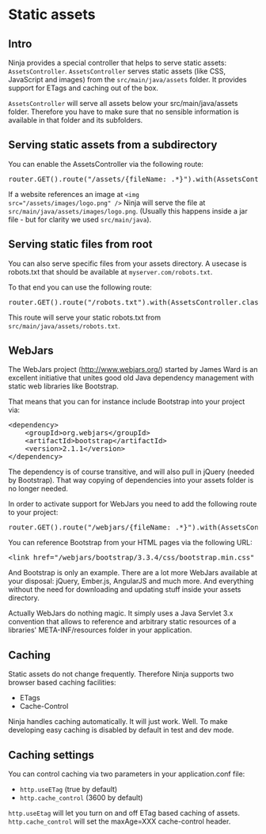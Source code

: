 Static assets
==============

Intro
-----

Ninja provides a special controller that helps to serve static assets: 
<code>AssetsController</code>. <code>AssetsController</code> 
serves static assets (like CSS, JavaScript and images) 
from the <code>src/main/java/assets</code> folder. 
It provides support for ETags and caching out of the box.

<div class="alert alert-info"><code>AssetsController</code> will serve all assets
below your src/main/java/assets folder. Therefore you have to make sure
that no sensible information is available in that folder and its subfolders.</div>

Serving static assets from a subdirectory
-----------------------------------------

You can enable the AssetsController via the following route:

<pre class="prettyprint">
router.GET().route("/assets/{fileName: .*}").with(AssetsController.class, "serveStatic");
</pre>

If a website references an image at <code>&lt;img src=&quot;/assets/images/logo.png&quot; /&gt;</code>
Ninja will serve the file at <code>src/main/java/assets/images/logo.png</code>. (Usually this
happens inside a jar file - but for clarity we used <code>src/main/java</code>).

Serving static files from root
------------------------------

You can also serve specific files from your assets directory. A usecase is robots.txt that
should be available at <code>myserver.com/robots.txt</code>.

To that end you can use the following route:

<pre class="prettyprint">
router.GET().route("/robots.txt").with(AssetsController.class, "serveStatic");
</pre>

This route will serve your static robots.txt from <code>src/main/java/assets/robots.txt</code>.


WebJars
-------

The WebJars project (http://www.webjars.org/) started by James Ward is 
an excellent initiative that unites good old Java dependency management 
with static web libraries like Bootstrap.

That means that you can for instance include Bootstrap into your project via:

<pre class="prettyprint">
&lt;dependency&gt;
    &lt;groupId&gt;org.webjars&lt;/groupId&gt;
    &lt;artifactId&gt;bootstrap&lt;/artifactId&gt;
    &lt;version&gt;2.1.1&lt;/version&gt;
&lt;/dependency&gt;
</pre>

The dependency is of course transitive, and will also pull in jQuery (needed by Bootstrap). 
That way copying of dependencies into your assets folder is no longer needed.

In order to activate support for WebJars you need to add the following route to
your project:

<pre class="prettyprint">
router.GET().route("/webjars/{fileName: .*}").with(AssetsController.class, "serveWebJars");
</pre>

You can reference Bootstrap from your HTML pages via the following URL:

<pre class="prettyprint">
&lt;link href=&quot;/webjars/bootstrap/3.3.4/css/bootstrap.min.css&quot; rel=&quot;stylesheet&quot;&gt;
</pre>

And Bootstrap is only an example. There are a lot more WebJars available at your
disposal: jQuery, Ember.js, AngularJS and much more. 
And everything without the need for downloading and updating stuff inside 
your assets directory.

<div class="alert alert-info">
Actually WebJars do nothing magic. 
It simply uses a Java Servlet 3.x convention that allows to reference
and arbitrary static resources of a libraries' META-INF/resources folder in your 
application.
</div>
 
 
 
 
Caching
-------

Static assets do not change frequently. Therefore Ninja supports two browser based caching facilities:
 
 * ETags
 * Cache-Control 
 
Ninja handles caching automatically. It will just work. Well. To make developing easy caching is disabled
by default in test and dev mode.


Caching settings
----------------

You can control caching via two parameters in your application.conf file:
 
 * <code>http.useETag</code> (true by default)
 * <code>http.cache_control</code> (3600 by default)
 
<code>http.useEtag</code> will let you turn on and off ETag based caching of assets. 
<code>http.cache_control</code> will set the maxAge=XXX cache-control header.
